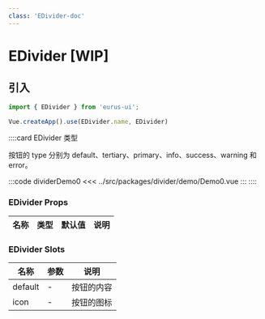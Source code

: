 ```yaml
---
class: 'EDivider-doc'
---
```

# EDivider [WIP]

## 引入

```javascript
import { EDivider } from 'eurus-ui';

Vue.createApp().use(EDivider.name, EDivider)
```
::::card  EDivider 类型

按钮的 type 分别为 default、tertiary、primary、info、success、warning 和 error。

:::code dividerDemo0
<<< ../src/packages/divider/demo/Demo0.vue
:::
::::

### EDivider Props

| 名称 | 类型 | 默认值 | 说明 |
| --- | --- | --- | --- |



###  EDivider Slots

| 名称    | 参数 | 说明       |
| ------- | ---- | ---------- |
| default | -    | 按钮的内容 |
| icon    | -    | 按钮的图标 |
